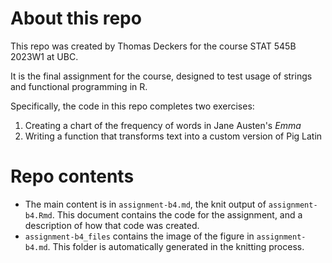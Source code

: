# About this repo
This repo was created by Thomas Deckers for the course STAT 545B 2023W1 at UBC.

It is the final assignment for the course, designed to test usage of strings and
functional programming in R.

Specifically, the code in this repo completes two exercises:
1. Creating a chart of the frequency of words in Jane Austen's *Emma*
2. Writing a function that transforms text into a custom version of Pig Latin

# Repo contents

- The main content is in `assignment-b4.md`, the knit output of `assignment-b4.Rmd`.
This document contains the code for the assignment, and a description of how that code was 
created.
- `assignment-b4_files` contains the image of the figure in `assignment-b4.md`.
  This folder is automatically generated in the knitting process.
